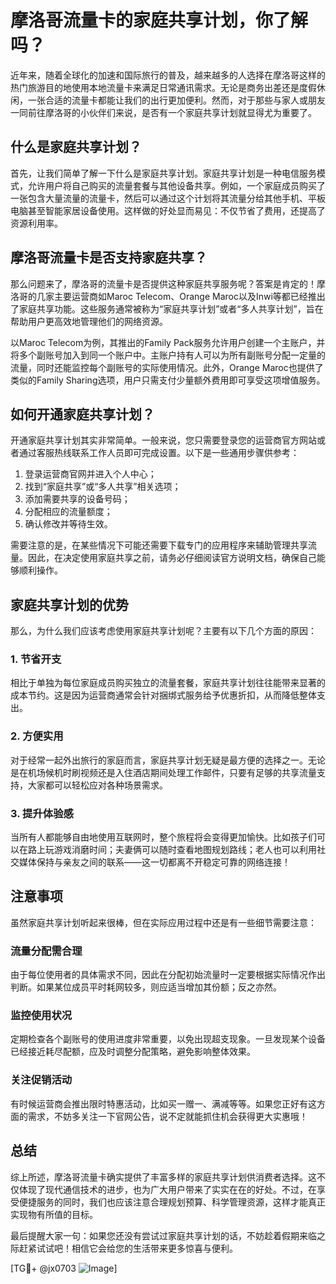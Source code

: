 # 摩洛哥流量卡的家庭共享计划，你了解吗？

近年来，随着全球化的加速和国际旅行的普及，越来越多的人选择在摩洛哥这样的热门旅游目的地使用本地流量卡来满足日常通讯需求。无论是商务出差还是度假休闲，一张合适的流量卡都能让我们的出行更加便利。然而，对于那些与家人或朋友一同前往摩洛哥的小伙伴们来说，是否有一个家庭共享计划就显得尤为重要了。

## 什么是家庭共享计划？

首先，让我们简单了解一下什么是家庭共享计划。家庭共享计划是一种电信服务模式，允许用户将自己购买的流量套餐与其他设备共享。例如，一个家庭成员购买了一张包含大量流量的流量卡，然后可以通过这个计划将其流量分给其他手机、平板电脑甚至智能家居设备使用。这样做的好处显而易见：不仅节省了费用，还提高了资源利用率。

## 摩洛哥流量卡是否支持家庭共享？

那么问题来了，摩洛哥的流量卡是否提供这种家庭共享服务呢？答案是肯定的！摩洛哥的几家主要运营商如Maroc Telecom、Orange Maroc以及Inwi等都已经推出了家庭共享功能。这些服务通常被称为“家庭共享计划”或者“多人共享计划”，旨在帮助用户更高效地管理他们的网络资源。

以Maroc Telecom为例，其推出的Family Pack服务允许用户创建一个主账户，并将多个副账号加入到同一个账户中。主账户持有人可以为所有副账号分配一定量的流量，同时还能监控每个副账号的实际使用情况。此外，Orange Maroc也提供了类似的Family Sharing选项，用户只需支付少量额外费用即可享受这项增值服务。

## 如何开通家庭共享计划？

开通家庭共享计划其实非常简单。一般来说，您只需要登录您的运营商官方网站或者通过客服热线联系工作人员即可完成设置。以下是一些通用步骤供参考：

1. 登录运营商官网并进入个人中心；
2. 找到“家庭共享”或“多人共享”相关选项；
3. 添加需要共享的设备号码；
4. 分配相应的流量额度；
5. 确认修改并等待生效。

需要注意的是，在某些情况下可能还需要下载专门的应用程序来辅助管理共享流量。因此，在决定使用家庭共享之前，请务必仔细阅读官方说明文档，确保自己能够顺利操作。

## 家庭共享计划的优势

那么，为什么我们应该考虑使用家庭共享计划呢？主要有以下几个方面的原因：

### 1. 节省开支
相比于单独为每位家庭成员购买独立的流量套餐，家庭共享计划往往能带来显著的成本节约。这是因为运营商通常会针对捆绑式服务给予优惠折扣，从而降低整体支出。

### 2. 方便实用
对于经常一起外出旅行的家庭而言，家庭共享计划无疑是最方便的选择之一。无论是在机场候机时刷视频还是入住酒店期间处理工作邮件，只要有足够的共享流量支持，大家都可以轻松应对各种场景需求。

### 3. 提升体验感
当所有人都能够自由地使用互联网时，整个旅程将会变得更加愉快。比如孩子们可以在路上玩游戏消磨时间；夫妻俩可以随时查看地图规划路线；老人也可以利用社交媒体保持与亲友之间的联系——这一切都离不开稳定可靠的网络连接！

## 注意事项

虽然家庭共享计划听起来很棒，但在实际应用过程中还是有一些细节需要注意：

### 流量分配需合理
由于每位使用者的具体需求不同，因此在分配初始流量时一定要根据实际情况作出判断。如果某位成员平时耗网较多，则应适当增加其份额；反之亦然。

### 监控使用状况
定期检查各个副账号的使用进度非常重要，以免出现超支现象。一旦发现某个设备已经接近耗尽配额，应及时调整分配策略，避免影响整体效果。

### 关注促销活动
有时候运营商会推出限时特惠活动，比如买一赠一、满减等等。如果您正好有这方面的需求，不妨多关注一下官网公告，说不定就能抓住机会获得更大实惠哦！

## 总结

综上所述，摩洛哥流量卡确实提供了丰富多样的家庭共享计划供消费者选择。这不仅体现了现代通信技术的进步，也为广大用户带来了实实在在的好处。不过，在享受便捷服务的同时，我们也应该注意合理规划预算、科学管理资源，这样才能真正实现物有所值的目标。

最后提醒大家一句：如果您还没有尝试过家庭共享计划的话，不妨趁着假期来临之际赶紧试试吧！相信它会给您的生活带来更多惊喜与便利。

[TG💪+ @jx0703 ![Image](https://github.com/user-attachments/assets/dbca1d08-cadb-493c-b0ec-ad6f7a83f270)]